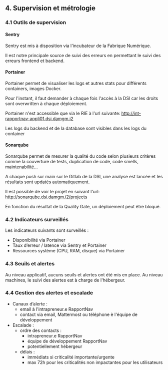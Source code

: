 ## 4. Supervision et métrologie

### 4.1 Outils de supervision

#### Sentry

Sentry est mis à disposition via l'incubateur de la Fabrique Numérique.

Il est notre principale source de suivi des erreurs en permettant le suivi des erreurs frontend et backend.

#### Portainer

Portainer permet de visualiser les logs et autres stats pour différents containers, images Docker.

Pour l'instant, il faut demander à chaque fois l'accès à la DSI car les droits sont overwritten à chaque déploiement.

Portainer n'est accessible que via le RIE à l'url suivante: http://int-rapportnav-appli01.dsi.damgm.i2

Les logs du backend et de la database sont visibles dans les logs du container


#### Sonarqube

Sonarqube permet de mesurer la qualité du code selon plusieurs critères comme la couverture de tests, duplication de code, code smells, maintenabilité...

A chaque push sur main sur le Gitlab de la DSI, une analyse est lancée et les résultats sont updatés automatiquement.

Il est possible de voir le projet en suivant l'url: http://sonarqube.dsi.damgm.i2/projects

En fonction du résultat de la Quality Gate, un déploiement peut être bloqué.


### 4.2 Indicateurs surveillés

Les indicateurs suivants sont surveillés :
- Disponibilité via Portainer
- Taux d’erreur / latence via Sentry et Portainer
- Ressources système (CPU, RAM, disque) via Portainer

### 4.3 Seuils et alertes

Au niveau applicatif, aucuns seuils et alertes ont été mis en place.
Au niveau machines, le suivi des alertes est à charge de l'hébergeur. 

### 4.4 Gestion des alertes et escalade

- Canaux d’alerte : 
  - email à l'intrapreneur.e RapportNav
  - contact via email, Mattermost ou téléphone è l'équipe de développement
- Escalade : 
  - ordre des contacts :
    - intrapreneur.e RapportNav
    - équipe de développement RapportNav
    - potentiellement hébergeur
  - délais :
    - immédiats si criticalité importante/urgente
    - max 72h pour les criticalités non impactantes pour les utilisateurs
